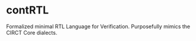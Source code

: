 # contRTL
Formalized minimal RTL Language for Verification. Purposefully mimics the CIRCT Core dialects.

